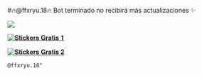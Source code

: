 #🔥@ffxryu.18🔥
Bot terminado no recibirá más actualizaciones ✨ 

<a href="http://wa.me/51955095498" target="blank"><img src="https://img.shields.io/badge/creador-25D366?style=for-the-badge&logo=whatsapp&logoColor=white" /></a>

[![𝐒𝐭𝐢𝐜𝐤𝐞𝐫𝐬 𝐆𝐫𝐚𝐭𝐢𝐬 𝟏](https://img.shields.io/badge/GRUPO_OFICIAL_1-25D366?style=for-the-badge&logo=whatsapp&logoColor=white)](https://chat.whatsapp.com/BOAp22xLodrAvxbLG0AD4z)

[![𝐒𝐭𝐢𝐜𝐤𝐞𝐫𝐬 𝐆𝐫𝐚𝐭𝐢𝐬 𝟐](https://img.shields.io/badge/GRUPO_OFICIAL_2-25D366?style=for-the-badge&logo=whatsapp&logoColor=white)](https://chat.whatsapp.com/LuHSCjQuCe8G5ucRCQxkJr)

`@ffxryu.18"` 
